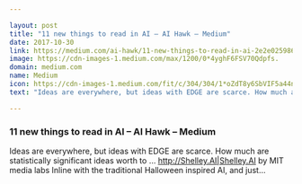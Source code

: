 ```yaml
---

layout: post
title: "11 new things to read in AI – AI Hawk – Medium"
date: 2017-10-30
link: https://medium.com/ai-hawk/11-new-things-to-read-in-ai-2e2e025986c6?source=rss------machine_learning-5
image: https://cdn-images-1.medium.com/max/1200/0*4yghF6FSV70Qdpfs.
domain: medium.com
name: Medium
icon: https://cdn-images-1.medium.com/fit/c/304/304/1*oZdT8y6SbVIF5a44nk80UQ.jpeg
text: "Ideas are everywhere, but ideas with EDGE are scarce. How much are statistically significant ideas worth to … <http://Shelley.AI|Shelley.AI> by MIT media labs Inline with the traditional Halloween inspired AI, and just…"

---
```


### 11 new things to read in AI – AI Hawk – Medium

Ideas are everywhere, but ideas with EDGE are scarce. How much are statistically significant ideas worth to … <http://Shelley.AI|Shelley.AI> by MIT media labs Inline with the traditional Halloween inspired AI, and just…